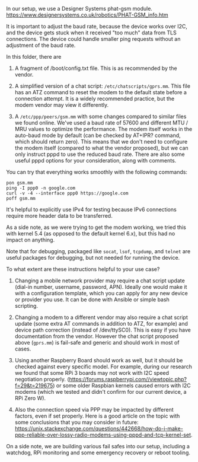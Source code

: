 In our setup, we use a Designer Systems phat-gsm module. https://www.designersystems.co.uk/robotics/PHAT-GSM_info.htm

It is important to adjust the baud rate, because the device works over I2C, and the device gets stuck when it received "too much" data from TLS connections. The device
could handle smaller ping requests without an adjustment of the baud rate.

In this folder, there are

1. A fragment of /boot/config.txt file. This is as recommended by the vendor.

2. A simplified version of a chat script: `/etc/chatscripts/gprs.mm`. This file has an ATZ command to reset the modem to the default state before a connection attempt. It is a widely recommended practice, but the modem vendor may view it differently.

3. A `/etc/ppp/peers/gsm.mm` with some changes compared to similar files we found online. We've used a baud rate of 57600 and different MTU / MRU values to optimize the performance. The modem itself works in the auto-baud mode by default (can be checked by AT+IPR? command, which should return zero). This means that we don't need to configure the modem itself (compared to what the vendor proposed), but we can only instruct pppd to use the reduced baud rate. There are also some useful pppd options for your consideration, along with comments.

You can try that everything works smoothly with the following commands:
```
pon gsm.mm
ping -I ppp0 -n google.com
curl -v -4 --interface ppp0 https://google.com
poff gsm.mm
```

It's helpful to explicitly use IPv4 for testing because IPv6 connections require more header data to be transferred.

As a side note, as we were trying to get the modem working, we tried this with kernel 5.4 (as opposed to the default kernel 6.x), but this had no impact on anything.

Note that for debugging, packaged like `socat`, `lsof`, `tcpdump`, and `telnet` are useful packages for debugging, but not needed for running the device.

To what extent are these instructions helpful to your use case?

1. Changing a mobile network provider may require a chat script update (dial-in number, username, password, APN). Ideally one would make it with a configuration template, which you can apply for any new device or provider you use. It can be done with Ansible or simple bash scripting.

2. Changing a modem to a different vendor may also require a chat script update (some extra AT commands in addition to ATZ, for example) and device path correction (instead of /dev/ttySC0). This is easy if you have documentation from the vendor. However the chat script proposed above (`gprs.mm`) is fail-safe and generic and should work in most of cases.

3. Using another Raspberry Board should work as well, but it should be checked against every specific model. For example, during our research we found that some RPi 3 boards may not work with I2C speed negotiation properly. (https://forums.raspberrypi.com//viewtopic.php?f=29&t=219675) or some older Raspbian kernels caused errors with I2C modems (which we tested and didn't confirm for our current device, a RPi Zero W).

4. Also the connection speed via PPP may be impacted by different factors, even if set properly. Here is a good article on the topic with some conclusions that you may consider in future: https://unix.stackexchange.com/questions/442668/how-do-i-make-ppp-reliable-over-lossy-radio-modems-using-pppd-and-tcp-kernel-set.

On a side note, we are building various fail safes into our setup, including a watchdog, RPi monitoring and some emergency recovery or reboot tooling.

